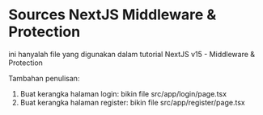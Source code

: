 # Sources NextJS Middleware & Protection

ini hanyalah file yang digunakan dalam tutorial NextJS v15 - Middleware & Protection

Tambahan penulisan:

1. Buat kerangka halaman login: bikin file src/app/login/page.tsx
2. Buat kerangka halaman register: bikin file src/app/register/page.tsx
